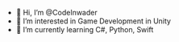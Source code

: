 - 👋 Hi, I’m @CodeInwader
- 👀 I’m interested in Game Development in Unity
- 🌱 I’m currently learning C#, Python, Swift

<!---
CodeInwader/CodeInwader is a ✨ special ✨ repository because its `README.md` (this file) appears on your GitHub profile.
You can click the Preview link to take a look at your changes.
--->
